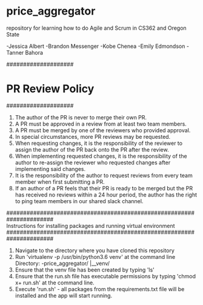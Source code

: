# price_aggregator
repository for learning how to do Agile and Scrum in CS362 and Oregon State

-Jessica Albert
-Brandon Messenger
-Kobe Chenea
-Emily Edmondson
-Tanner Bahora

####################
# PR Review Policy #
####################

1) The author of the PR is never to merge their own PR. 
2) A PR must be approved in a review from at least two team members.
3) A PR must be merged by one of the reviewers who provided approval.
4) In special circumstances, more PR reviews may be requested.
5) When requesting changes, it is the responsibility of the reviewer
to assign the author of the PR back onto the PR after the review.
6) When implementing requested changes, it is the responsibility of
the author to re-assign the reviewer who requested changes after
implementing said changes.
7) It is the responsibility of the author to request reviews from
every team member when first submitting a PR.
8) If an author of a PR feels that their PR is ready to be merged
but the PR has received no reviews within a 24 hour period, the author
has the right to ping team members in our shared slack channel.

######################################################################                                                               
Instructions for installing packages and running virtual environment
######################################################################
1) Navigate to the directory where you have cloned this repository
2) Run 'virtualenv -p /usr/bin/python3.6 venv' at the command line
        Directory:
        -price_aggregator/
        |__venv/
3) Ensure that the venv file has been created by typing 'ls'
4) Ensure that the run.sh file has executable permissions by typing 
   'chmod x+ run.sh' at the command line.
5) Execute 'run.sh' - all packages from the requirements.txt file will
   be installed and the app will start running. 

